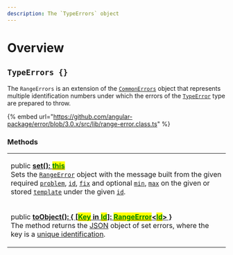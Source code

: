 ```yaml
---
description: The `TypeErrors` object
---
```


# Overview

## `TypeErrors {}`

The `RangeErrors` is an extension of the [`CommonErrors`](broken-reference) object that represents multiple identification numbers under which the errors of the [`TypeError`](broken-reference) type are prepared to throw.

{% embed url="https://github.com/angular-package/error/blob/3.0.x/src/lib/range-error.class.ts" %}

### Methods

|                                                                                                                                                                                                                                                                                                                                                                                                                                                                                                                                                                                                                                                                                                                                                                                                                                                                             |
| --------------------------------------------------------------------------------------------------------------------------------------------------------------------------------------------------------------------------------------------------------------------------------------------------------------------------------------------------------------------------------------------------------------------------------------------------------------------------------------------------------------------------------------------------------------------------------------------------------------------------------------------------------------------------------------------------------------------------------------------------------------------------------------------------------------------------------------------------------------------------- |
| <p>public <a href="../rangeerrors/methods/set.md"><strong>set(): </strong><mark style="color:green;"><strong>this</strong></mark></a><br>Sets the <a href="broken-reference"><code>RangeError</code></a> object with the message built from the given required <a href="../rangeerrors/methods/set.md#problem-string"><code>problem</code></a>, <a href="../rangeerrors/methods/set.md#id-errorid"><code>id</code></a>, <a href="../rangeerrors/methods/set.md#fix-string"><code>fix</code></a> and optional <a href="../rangeerrors/methods/set.md#min-number"><code>min</code></a>, <a href="../rangeerrors/methods/set.md#max-number"><code>max</code></a> on the given or stored <a href="../rangeerrors/methods/set.md#template-errors.template"><code>template</code></a> under the given <a href="../rangeerrors/methods/set.md#id-errorid"><code>id</code></a>.</p> |
| <p>public <a href="../rangeerrors/methods/toobject.md"><strong>toObject(): { [</strong><mark style="color:green;"><strong>Key</strong></mark><strong> in </strong><mark style="color:green;"><strong>Id</strong></mark><strong>]: </strong><mark style="color:green;"><strong>RangeError</strong></mark><strong>&#x3C;</strong><mark style="color:green;"><strong>Id</strong></mark><strong>> }</strong></a><br>The method returns the <a href="https://developer.mozilla.org/en-US/docs/Web/JavaScript/Reference/Global_Objects/JSON">JSON</a> object of set errors, where the key is a <a href="../getting-started/basic-concepts.md#unique-identification">unique identification</a>.</p>                                                                                                                                                                                |
